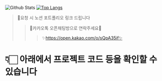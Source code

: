 ![Github Stats](https://github-readme-stats.vercel.app/api?username=s-a-park&show_icons=true)
[![Top Langs](https://github-readme-stats.vercel.app/api/top-langs/?username=s-a-park&layout=compact)](https://github.com/s-a-park/github-readme-stats)





> 📢요청 시 노션 포트폴리오 링크 드립니다
>> 🐳카카오톡 오픈채팅방으로 연락주세요🐋
>>> ✨https://open.kakao.com/o/sQpA35if✨
# 👇🏻 아래에서 프로젝트 코드 등을 확인할 수 있습니다
